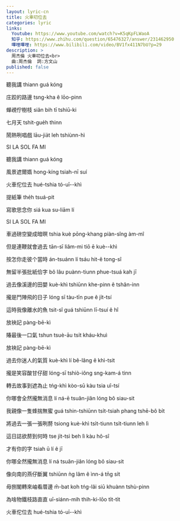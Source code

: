 ```yaml
---
layout: lyric-cn
title: 火車叨位去
categories: lyric
links:
  Youtube: https://www.youtube.com/watch?v=K5qKpFLWaoA
  知乎: https://www.zhihu.com/question/65476327/answer/231462950
  嗶哩嗶哩: https://www.bilibili.com/video/BV1fx411N7bU?p=29
description: >
  周杰倫 火車叨位去<br>
  曲:周杰倫  詞:方文山
published: false
---
```


聽我講 thiann guá kóng

庄跤的路邊 tsng-kha ê lōo-pinn

蟬覕佇樹枝 siân bih tī tshiū-ki

七月天 tshit-gue̍h thinn

鬧熱咧唱戲 lāu-jia̍t leh tshiùnn-hì

SI LA SOL FA MI



聽我講 thiann guá kóng

風景遮爾媠 hong-kíng tsiah-nī suí

火車佗位去 hué-tshia tó-uī--khì

提紙筆 the̍h tsuá-pit

寫歌思念你 siá kua su-liām lí

SI LA SOL FA MI



車過磅空變成暗暝 tshia kuè pōng-khang piàn-sîng àm-mî

但是連鞭就會過去 tān-sī liâm-mi tiō ē kuè--khì

按怎你走彼个當時 án-tsuánn lí tsáu hit-ê tong-sî

無留半張批紙佮字 bô lâu puànn-tiunn phue-tsuá kah jī



過去像溪邊的田嬰 kuè-khì tshiūnn khe-pinn ê tshân-inn

攏是鬥陣飛的日子 lóng sī tàu-tīn pue ê ji̍t-tsí

這時我像離水的魚 tsit-sî guá tshiūnn lī-tsuí ê hî

放袂記 pàng-bē-kì

賰最後一口氣 tshun tsuè-āu tsi̍t kháu-khuì

放袂記 pàng-bē-kì

過去你迷人的氣質 kuè-khì lí bê-lâng ê khì-tsit

攏是笑容酸甘仔甜 lóng-sī tshiò-iông sng-kam-á tinn

轉去故事到遮為止 tńg-khì kòo-sū kàu tsia uî-tsí



你哪會全然攏無消息 lí ná-ē tsuân-jiân lóng bô siau-sit

我親像一隻蜂揣無蜜 guá tshin-tshiūnn tsi̍t-tsiah phang tshē-bô bi̍t

將過去一張一張咧剺 tsiong kuè-khì tsi̍t-tiunn tsi̍t-tiunn leh lì

這日誌欲剺到何時 tse ji̍t-tsì beh lì kàu hô-sî

才有你的字 tsiah ū lí ê jī



你哪全然攏無消息 lí ná tsuân-jiân lóng bô siau-sit

像向南的燕仔斷翼 tshiūnn ǹg lâm ê ìnn-á tn̄g si̍t

毋捌閣轉來岫看厝邊 m̄-bat koh tńg-lâi siū khuànn tshù-pinn

為啥物鐵枝路直直 uī-siánn-mih thih-ki-lōo ti̍t-ti̍t

火車佗位去 hué-tshia tó-uī--khì